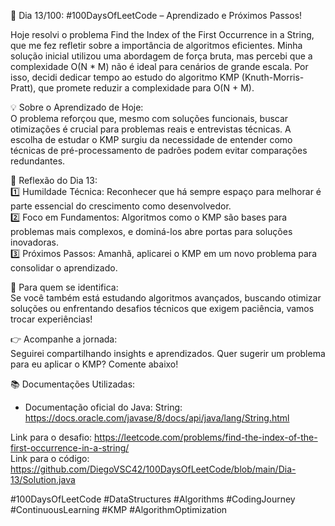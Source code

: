 🚀 Dia 13/100: #100DaysOfLeetCode – Aprendizado e Próximos Passos!

Hoje resolvi o problema Find the Index of the First Occurrence in a String, que me fez refletir sobre a importância de algoritmos eficientes. Minha solução inicial utilizou uma abordagem de força bruta, mas percebi que a complexidade O(N \* M) não é ideal para cenários de grande escala. Por isso, decidi dedicar tempo ao estudo do algoritmo KMP (Knuth-Morris-Pratt), que promete reduzir a complexidade para O(N + M).

💡 Sobre o Aprendizado de Hoje:  
O problema reforçou que, mesmo com soluções funcionais, buscar otimizações é crucial para problemas reais e entrevistas técnicas. A escolha de estudar o KMP surgiu da necessidade de entender como técnicas de pré-processamento de padrões podem evitar comparações redundantes.

🌟 Reflexão do Dia 13:  
1️⃣ Humildade Técnica: Reconhecer que há sempre espaço para melhorar é parte essencial do crescimento como desenvolvedor.  
2️⃣ Foco em Fundamentos: Algoritmos como o KMP são bases para problemas mais complexos, e dominá-los abre portas para soluções inovadoras.  
3️⃣ Próximos Passos: Amanhã, aplicarei o KMP em um novo problema para consolidar o aprendizado.

📌 Para quem se identifica:  
Se você também está estudando algoritmos avançados, buscando otimizar soluções ou enfrentando desafios técnicos que exigem paciência, vamos trocar experiências!

👉 Acompanhe a jornada:  
Seguirei compartilhando insights e aprendizados. Quer sugerir um problema para eu aplicar o KMP? Comente abaixo!

📚 Documentações Utilizadas:

- Documentação oficial do Java: String: https://docs.oracle.com/javase/8/docs/api/java/lang/String.html

Link para o desafio: https://leetcode.com/problems/find-the-index-of-the-first-occurrence-in-a-string/  
Link para o código: https://github.com/DiegoVSC42/100DaysOfLeetCode/blob/main/Dia-13/Solution.java

#100DaysOfLeetCode #DataStructures #Algorithms #CodingJourney #ContinuousLearning #KMP #AlgorithmOptimization
